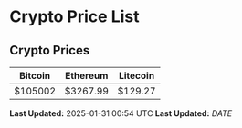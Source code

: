 # Crypto Price List

## Crypto Prices
| Bitcoin | Ethereum | Litecoin |
| ------- | -------- | -------- |
| $105002 | $3267.99 | $129.27 |
**Last Updated:** 2025-01-31 00:54 UTC
**Last Updated:** $DATE$
